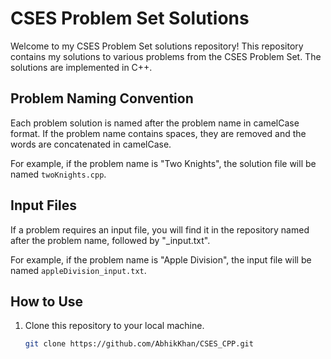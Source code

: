 # CSES Problem Set Solutions

Welcome to my CSES Problem Set solutions repository! This repository contains my solutions to various problems from the CSES Problem Set. The solutions are implemented in C++.

## Problem Naming Convention

Each problem solution is named after the problem name in camelCase format. If the problem name contains spaces, they are removed and the words are concatenated in camelCase.

For example, if the problem name is "Two Knights", the solution file will be named `twoKnights.cpp`.

## Input Files

If a problem requires an input file, you will find it in the repository named after the problem name, followed by "_input.txt".

For example, if the problem name is "Apple Division", the input file will be named `appleDivision_input.txt`.

## How to Use

1. Clone this repository to your local machine.
   
   ```bash
   git clone https://github.com/AbhikKhan/CSES_CPP.git

